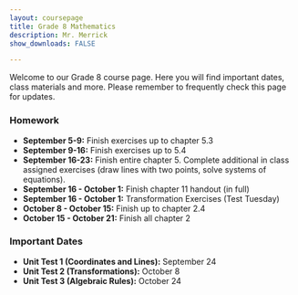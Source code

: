 ```yaml
---
layout: coursepage
title: Grade 8 Mathematics
description: Mr. Merrick 
show_downloads: FALSE

---
```


<!--- ### MATH 20-1 SECTION  ### --->
Welcome to our Grade 8 course page. Here you will find important dates, class materials and more. Please remember to frequently check this page for updates. 

<!--- To access the schoology page use this code: HRGC-TB6H-K38HK. ---> 

### Homework
* **September 5-9:** Finish exercises up to chapter 5.3
* **September 9-16:** Finish exercises up to 5.4
* **September 16-23:** Finish entire chapter 5. Complete additional in class assigned exercises (draw lines with two points, solve systems of equations).
* **September 16 - October 1:** Finish chapter 11 handout (in full) 
* **September 16 - October 1:** Transformation Exercises (Test Tuesday)
* **October 8 - October 15:** Finish up to chapter 2.4
* **October 15 - October 21:** Finish all chapter 2  
    
### Important Dates 
* **Unit Test 1 (Coordinates and Lines):** September 24
* **Unit Test 2 (Transformations):** October 8
* **Unit Test 3 (Algebraic Rules):** October 24




